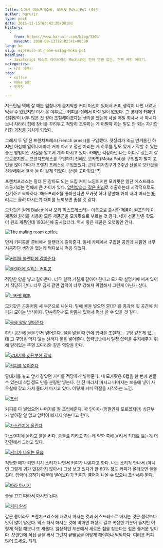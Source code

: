 ```yaml
---
title: 집에서 에스프레소를, 모카팟 Moka Pot 사용기
author: haruair
type: post
date: 2015-11-15T03:43:20+00:00
history:
  - 
    from: https://www.haruair.com/blog/3204
    movedAt: 2018-09-13T22:02:41+00:00
lang: ko
slug: espresso-at-home-using-moka-pot
headline:
  - JavaScript 테스트 라이브러리 Mocha와는 전혀 연관 없는, 진짜 커피 이야기.
categories:
  - 나의 이야기
tags:
  - coffee
  - moka pot
  - 모카팟

---
```

저스틴님 댁에 살 때는 엄청나게 큼지막한 커피 머신이 있어서 커피 생각이 나면 내려서 먹을 수 있었지만 이사 온 이후로는 커피를 집에서 마실 일이 없었다. 그 핑계에 카페인 섭취량이 너무 많은 것 같아 조절해야겠다는 생각을 했는데 사실 매일 회사서 사 마시다 보니 차라리 집에 장비를 꾸려두고 적당히 조절하는 게 어떨까 하는 말도 안 되는 자기합리화 과정을 거치게 되었다.

그래서 두 달 전 프렌치프레스(French press)를 구입했다. 뒷정리가 조금 번거롭긴 하지만 아침에 일어나자마자 커피 마시고 정신 차리는 게 하루를 밀도 있게 시작할 수 있는 좋은 방법이란 사실을 알고서 계속 마시고 있다. 카페인 걱정하던 나는 어디로 갔는지 잘 모르겠지만&#8230; 프렌치프레스를 구입하기 전에도 모카팟(Moka Pot)을 구입할지 말지 고민을 많이 하다가 프렌치 프레스로 구입했었다. 근데 여자친구가 2주년 선물로 모카팟을 선물해줘서 결국 둘 다 갖게 되었다. (선물 고마워요! ?)

프렌치프레스는 필터 안 갈아도 되는 드립 커피 느낌이지만 모카팟은 일단 에스프레소 추출기라는 점에서 큰 차이가 있다. [압력밥솥과 같은 원리][1]로 추출하는데 시각적으로도 신기하고 독특하다. 에스프레소를 좋아한다면 모카팟 하나 장만해 커피 내려 마시는(원리로는 올려 마시는?) 재미를 느껴보면 좋을 것 같다.

모카팟은 원래 Bialetti에서 모카 익스프레스라는 이름으로 출시한 제품이 원조인데 이 제품의 원리를 사용한 모든 제품군을 모카팟으로 부르는 것 같다. 내가 선물 받은 팟도 이 원조 제품인데 1933년에 출시했더라. 역시 좋은 제품은 오랫동안 간다.

<a data-flickr-embed="true"  href="https://www.flickr.com/photos/90112078@N08/22401507254/in/datetaken/" title="The maling room coffee"><img src="https://farm1.staticflickr.com/700/22401507254_f3eb03f797_h.jpg?w=660&#038;ssl=1" alt="The maling room coffee" data-recalc-dims="1" /></a>

먼저 커피콩을 준비해서 블랜더에 갈아준다. 동네 카페에서 구입한 콩인데 처음엔 너무 시큼하단 생각을 했는데 먹다보니 적응 되었다.

<a data-flickr-embed="true"  href="https://www.flickr.com/photos/90112078@N08/22998288306/in/datetaken/" title="커피를 블렌더에 갈아준다"><img src="https://farm1.staticflickr.com/689/22998288306_971fb91cd5_h.jpg?w=660&#038;ssl=1" alt="커피를 블렌더에 갈아준다" data-recalc-dims="1" /></a>

<a data-flickr-embed="true"  href="https://www.flickr.com/photos/90112078@N08/22401627364/in/datetaken/" title="블렌더에 갈리는 커피콩"><img src="https://farm6.staticflickr.com/5725/22401627364_081c6a52bd_h.jpg?w=660&#038;ssl=1" alt="블렌더에 갈리는 커피콩" data-recalc-dims="1" /></a>

적당한 양을 넣고 갈아준다. 너무 살짝 거칠게 갈아야 한다고 모카팟 설명서에 써져 있어서 적당히 간다. 너무 곱게 갈면 압력이 너무 강해져 위험해서 그런게 아닌가 싶다.

<a data-flickr-embed="true"  href="https://www.flickr.com/photos/90112078@N08/22401686044/in/datetaken/" title="모카팟 해부"><img src="https://farm1.staticflickr.com/773/22401686044_ab45e3cd2d_h.jpg?w=660&#038;ssl=1" alt="모카팟 해부" data-recalc-dims="1" /></a>

모카팟은 곤충처럼 세 부분으로 나뉜다. 밑에 물을 넣으면 깔대기를 통과해 윗 공간에 커피가 모이는 방식이다. 단순하면서도 만듬새 있어서 평생 쓸 수 있을 것 같다.

<a data-flickr-embed="true"  href="https://www.flickr.com/photos/90112078@N08/23011010172/in/datetaken/" title="물을 콸콸 넣어준다"><img src="https://farm1.staticflickr.com/639/23011010172_ca6afcc814_h.jpg?w=660&#038;ssl=1" alt="물을 콸콸 넣어준다" data-recalc-dims="1" /></a>

하단 공간에 물을 먼저 넣어준다. 물을 넣을 때 안에 압력을 조절하는 구멍 같은게 있는데 그 구멍을 막지 않는 선까지 물을 넣어준다. 압력밥솥에서 일정 압력을 유지해주기 위해 달려있는 뚜껑 꼬다리와 같은 역할을 한다.

<a data-flickr-embed="true"  href="https://www.flickr.com/photos/90112078@N08/22606246197/in/datetaken/" title="깔대기를 하단부에 장착"><img src="https://farm1.staticflickr.com/754/22606246197_c73f257ec4_h.jpg?w=660&#038;ssl=1" alt="깔대기를 하단부에 장착" data-recalc-dims="1" /></a>

<a data-flickr-embed="true"  href="https://www.flickr.com/photos/90112078@N08/22403451163/in/datetaken/" title="커피를 넣어준다"><img src="https://farm1.staticflickr.com/776/22403451163_ef387566f0_h.jpg?w=660&#038;ssl=1" alt="커피를 넣어준다" data-recalc-dims="1" /></a>

깔대기를 놓고 앞서 갈았던 커피를 적당하게 넣어준다. 내 모카팟은 6컵을 한 번에 만들 수 있는데 4컵 정도 만들 분량만 넣는다. 한 잔 따라서 마시고 나머지는 보틀에 넣어 사무실에 갖고 가서 물타서 마시고 있다. 이렇게 커피 덕질을 시작하는 느낌.

<a data-flickr-embed="true"  href="https://www.flickr.com/photos/90112078@N08/22632450109/in/datetaken/" title="조립"><img src="https://farm1.staticflickr.com/593/22632450109_b8b751529c_h.jpg?w=660&#038;ssl=1" alt="조립" data-recalc-dims="1" /></a>

커피를 다 넣었으면 나머지를 잘 조립해준다. 꽉 닫아야 (정말인지 모르겠지만) 상단부가 날아갈 일 없고 압력이 빠지지 않는다고 한다.

<a data-flickr-embed="true"  href="https://www.flickr.com/photos/90112078@N08/22403555113/in/datetaken/" title="가스렌지에 올린다"><img src="https://farm1.staticflickr.com/593/22403555113_9febddfe54_h.jpg?w=660&#038;ssl=1" alt="가스렌지에 올린다" data-recalc-dims="1" /></a>

가스렌지에 올리고 불을 켠다. 중불로 하라고 하는데 약한 쪽에 올려서 최대로 트는게 더 간편해서 그러고 있다.

<a data-flickr-embed="true"  href="https://www.flickr.com/photos/90112078@N08/23024789925/in/datetaken/" title="커피가 나오는 모습"><img src="https://farm1.staticflickr.com/622/23024789925_ba4e356394_h.jpg?w=660&#038;ssl=1" alt="커피가 나오는 모습" data-recalc-dims="1" /></a>

적당한 때가 되면 치치 소리가 나면서 커피가 나온다고 한다. 나는 소리가 안나서 (아니면 그렇게 귀가 민감하지 않아서) 그냥 보고 있다가 한 60% 정도 커피가 올라오면 불을 끈다. 압력이 강하기 때문에 열어보다가 커피가 뿜어져 나올 수 있으니 조심해야 한다.

<a data-flickr-embed="true"  href="https://www.flickr.com/photos/90112078@N08/22403650743/in/datetaken/" title="따라 마시기"><img src="https://farm1.staticflickr.com/667/22403650743_205d890fed_h.jpg?w=660&#038;ssl=1" alt="따라 마시기" data-recalc-dims="1" /></a>

불을 끄고 따라서 마시면 된다.

<a data-flickr-embed="true"  href="https://www.flickr.com/photos/90112078@N08/22632655349/in/datetaken/" title="커피 완성"><img src="https://farm1.staticflickr.com/637/22632655349_63e0490d43_h.jpg?w=660&#038;ssl=1" alt="커피 완성" data-recalc-dims="1" /></a>

같은 콩이라도 프렌치프레스에 내려서 마시는 것과 에스프레소로 마시는 것은 생각보다 맛이 많이 달랐다. 믹스 타서 마시는 것에 비하면 과정도 길고 복잡한 기분이 들지만 이렇게 직접 해보니 또 새롭다. 일상적인 부분에서 새로운 점을 찾는다는 점은 즐거운 일이다. 오랜만에 직접 글을 써서 그런지 끝맺음을 어떻게 해야하나 막막하다. 여러분 커피 많이 드세요. 헤헤.

 [1]: https://en.wikipedia.org/wiki/File:Moka_Animation.gif
